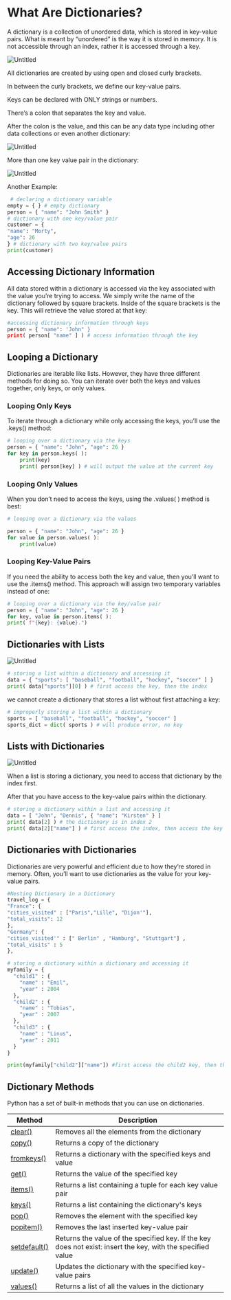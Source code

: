 # What Are Dictionaries?

A dictionary is a collection of unordered data, which is stored in key-value pairs. What
is meant by “unordered” is the way it is stored in memory. It is not accessible through
an index, rather it is accessed through a key.

![Untitled](https://prod-files-secure.s3.us-west-2.amazonaws.com/5a91443e-616b-43e4-b0b7-3012a6086b57/7f2a96b7-e42e-45e9-9adb-aee4b7f82423/Untitled.png)

All dictionaries are created by using open and closed curly brackets. 

In between the curly brackets, we define our key-value pairs. 

Keys can be declared with ONLY strings or numbers. 

There’s a colon that separates the key and value. 

After the colon is the value, and this can be any data type including other data
collections or even another dictionary:

![Untitled](https://prod-files-secure.s3.us-west-2.amazonaws.com/5a91443e-616b-43e4-b0b7-3012a6086b57/3d7c6524-cb32-4fbb-95df-fc533776f99e/Untitled.png)

More than one key value pair in the dictionary:

![Untitled](https://prod-files-secure.s3.us-west-2.amazonaws.com/5a91443e-616b-43e4-b0b7-3012a6086b57/f77bd0c4-00c2-49d5-9f32-5eb88018cdaa/Untitled.png)

Another Example:

```python
 # declaring a dictionary variable
empty = { } # empty dictionary
person = { "name": "John Smith" }
# dictionary with one key/value pair
customer = {
"name": "Morty",
"age": 26
} # dictionary with two key/value pairs
print(customer)
```

## Accessing Dictionary Information

All data stored within a dictionary is accessed via the key associated with the value
you’re trying to access. We simply write the name of the dictionary followed by square
brackets. Inside of the square brackets is the key. This will retrieve the value stored at
that key:

```python
#accessing dictionary information through keys
person = { "name": 'John" }
print( person[ "name" ] ) # access information through the key
```

## Looping a Dictionary

Dictionaries are iterable like lists. However, they have three different methods for doing
so. You can iterate over both the keys and values together, only keys, or only values.

### Looping Only Keys

To iterate through a dictionary while only accessing the keys, you’ll use the .keys() method:

```python
# looping over a dictionary via the keys
person = { "name": "John", "age": 26 }
for key in person.keys( ):
	print(key)
	print( person[key] ) # will output the value at the current key
```

### Looping Only Values

When you don’t need to access the keys, using the .values( ) method is best:

```python
# looping over a dictionary via the values

person = { "name": "John", "age": 26 }
for value in person.values( ):
	print(value)
```

### Looping Key-Value Pairs

If you need the ability to access both the key and value, then you’ll want to use the
.items() method. This approach will assign two temporary variables instead of one:

```python
# looping over a dictionary via the key/value pair
person = { "name": "John", "age": 26 }
for key, value in person.items( ):
print( f"{key}: {value}.")
```

## Dictionaries with Lists

![Untitled](https://prod-files-secure.s3.us-west-2.amazonaws.com/5a91443e-616b-43e4-b0b7-3012a6086b57/bf3da9cc-e7b6-452c-be16-333dd15fec27/Untitled.png)

```python
# storing a list within a dictionary and accessing it
data = { "sports": [ "baseball", "football", "hockey", "soccer" ] }
print( data["sports"][0] ) # first access the key, then the index
```

we cannot create a dictionary that stores a list without first
attaching a key:

```python
# improperly storing a list within a dictionary
sports = [ "baseball", "football", "hockey", "soccer" ]
sports_dict = dict( sports ) # will produce error, no key
```

## Lists with Dictionaries

![Untitled](https://prod-files-secure.s3.us-west-2.amazonaws.com/5a91443e-616b-43e4-b0b7-3012a6086b57/c9a88e08-c448-48d5-b96a-ea225bcc4198/Untitled.png)

When a list is storing a dictionary, you need to access that dictionary by the index first. 

After that you have access to the key-value pairs within the dictionary.

```python
# storing a dictionary within a list and accessing it
data = [ "John", "Dennis", { "name": "Kirsten" } ]
print( data[2] ) # the dictionary is in index 2
print( data[2]["name"] ) # first access the index, then access the key
```

## Dictionaries with Dictionaries

Dictionaries are very powerful and efficient due to how they’re stored in memory. Often,
you’ll want to use dictionaries as the value for your key-value pairs.

```python
#Nesting Dictionary in a Dictionary
travel_log = {
"France": {
"cities_visited" : ["Paris","Lille", "Dijon'"], 
"total_visits": 12
},
"Germany": {
"cities_visited'" : [" Berlin" , "Hamburg", "Stuttgart"] , 
"total_visits" : 5
},

```

```python
# storing a dictionary within a dictionary and accessing it
myfamily = {
  "child1" : {
    "name" : "Emil",
    "year" : 2004
  },
  "child2" : {
    "name" : "Tobias",
    "year" : 2007
  },
  "child3" : {
    "name" : "Linus",
    "year" : 2011
  }
}

print(myfamily["child2"]["name"]) #first access the child2 key, then the name key
```

## Dictionary Methods

Python has a set of built-in methods that you can use on dictionaries.

| Method | Description |
| --- | --- |
| [clear()](https://www.w3schools.com/python/ref_dictionary_clear.asp) | Removes all the elements from the dictionary |
| [copy()](https://www.w3schools.com/python/ref_dictionary_copy.asp) | Returns a copy of the dictionary |
| [fromkeys()](https://www.w3schools.com/python/ref_dictionary_fromkeys.asp) | Returns a dictionary with the specified keys and value |
| [get()](https://www.w3schools.com/python/ref_dictionary_get.asp) | Returns the value of the specified key |
| [items()](https://www.w3schools.com/python/ref_dictionary_items.asp) | Returns a list containing a tuple for each key value pair |
| [keys()](https://www.w3schools.com/python/ref_dictionary_keys.asp) | Returns a list containing the dictionary's keys |
| [pop()](https://www.w3schools.com/python/ref_dictionary_pop.asp) | Removes the element with the specified key |
| [popitem()](https://www.w3schools.com/python/ref_dictionary_popitem.asp) | Removes the last inserted key-value pair |
| [setdefault()](https://www.w3schools.com/python/ref_dictionary_setdefault.asp) | Returns the value of the specified key. If the key does not exist: insert the key, with the specified value |
| [update()](https://www.w3schools.com/python/ref_dictionary_update.asp) | Updates the dictionary with the specified key-value pairs |
| [values()](https://www.w3schools.com/python/ref_dictionary_values.asp) | Returns a list of all the values in the dictionary |

